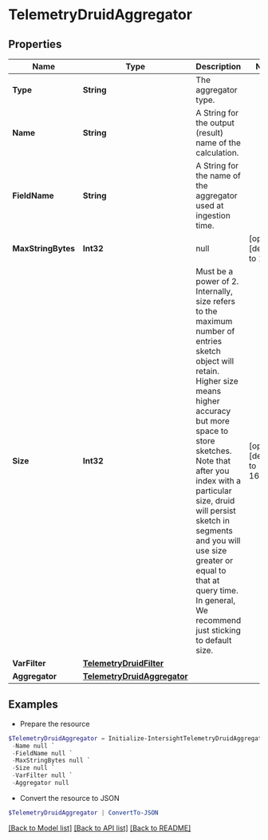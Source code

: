 # TelemetryDruidAggregator
## Properties

Name | Type | Description | Notes
------------ | ------------- | ------------- | -------------
**Type** | **String** | The aggregator type. | 
**Name** | **String** | A String for the output (result) name of the calculation. | 
**FieldName** | **String** | A String for the name of the aggregator used at ingestion time. | 
**MaxStringBytes** | **Int32** | null | [optional] [default to 1024]
**Size** | **Int32** | Must be a power of 2. Internally, size refers to the maximum number of entries sketch object will retain. Higher size means higher accuracy but more space to store sketches. Note that after you index with a particular size, druid will persist sketch in segments and you will use size greater or equal to that at query time. In general, We recommend just sticking to default size. | [optional] [default to 16384]
**VarFilter** | [**TelemetryDruidFilter**](TelemetryDruidFilter.md) |  | 
**Aggregator** | [**TelemetryDruidAggregator**](TelemetryDruidAggregator.md) |  | 

## Examples

- Prepare the resource
```powershell
$TelemetryDruidAggregator = Initialize-IntersightTelemetryDruidAggregator  -Type null `
 -Name null `
 -FieldName null `
 -MaxStringBytes null `
 -Size null `
 -VarFilter null `
 -Aggregator null
```

- Convert the resource to JSON
```powershell
$TelemetryDruidAggregator | ConvertTo-JSON
```

[[Back to Model list]](../README.md#documentation-for-models) [[Back to API list]](../README.md#documentation-for-api-endpoints) [[Back to README]](../README.md)

